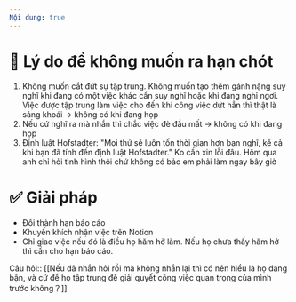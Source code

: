 ```yaml
---
Nội dung: true
---
```


# 🤔 Lý do để không muốn ra hạn chót
1. Không muốn cắt đứt sự tập trung. Không muốn tạo thêm gánh nặng suy nghĩ khi đang có một việc khác cần suy nghĩ hoặc khi đang nghỉ ngơi. Việc được tập trung làm việc cho đến khi công việc dứt hẳn thì thật là sảng khoái
-> không có khi đang họp
2. Nếu cứ nghĩ ra mà nhắn thì chắc việc đè đầu mất
-> không có khi đang họp
3. Định luật Hofstadter: "Mọi thứ sẽ luôn tốn thời gian hơn bạn nghĩ, kể cả khi bạn đã tính đến định luật Hofstadter."
Ko cần xin lỗi đâu. Hôm qua anh chỉ hỏi tình hình thôi chứ không có bảo em phải làm ngay bây giờ
# ✅ Giải pháp
- Đổi thành hạn báo cáo
- Khuyến khích nhận việc trên Notion
- Chỉ giao việc nếu đó là điều họ hăm hở làm. Nếu họ chưa thấy hăm hở thì cần cho hạn báo cáo. 

Câu hỏi:: [[Nếu đã nhắn hỏi rồi mà không nhắn lại thì có nên hiểu là họ đang bận, và cứ để họ tập trung để giải quyết công việc quan trọng của mình trước không？]]